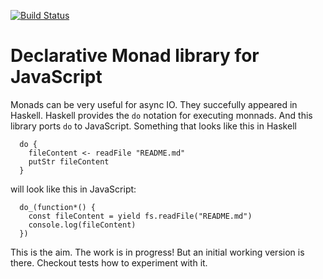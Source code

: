 [![Build Status](https://travis-ci.org/coot/monadicjs.svg)](https://travis-ci.org/coot/monadicjs)

# Declarative Monad library for JavaScript

Monads can be very useful for async IO.  They succefully appeared in Haskell.
Haskell provides the `do` notation for executing monnads.  And this library
ports `do` to JavaScript.  Something that looks like this in Haskell

```
  do {
    fileContent <- readFile "README.md"
    putStr fileContent
  }
```

will look like this in JavaScript:
```
  do_(function*() {
    const fileContent = yield fs.readFile("README.md")
    console.log(fileContent)
  })
```

This is the aim.  The work is in progress!  But an initial working version is
there.  Checkout tests how to experiment with it.
